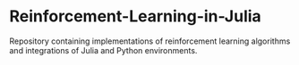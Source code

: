# Reinforcement-Learning-in-Julia
Repository containing implementations of reinforcement learning algorithms and integrations of Julia and Python environments.
